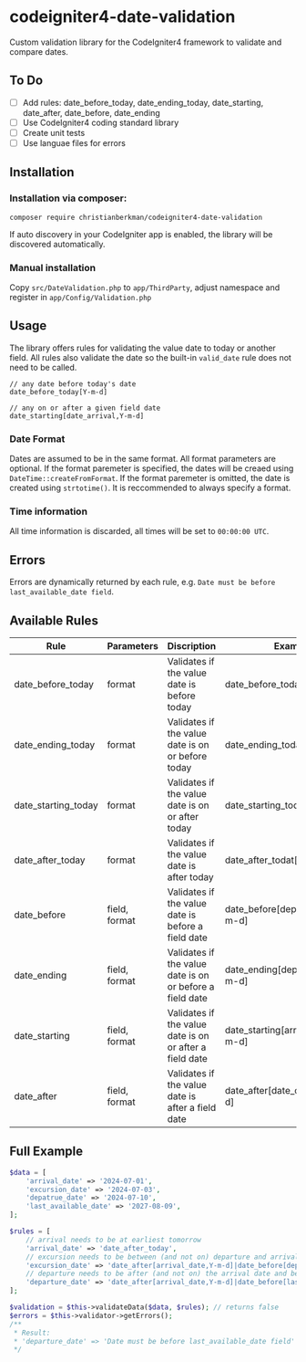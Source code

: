 # codeigniter4-date-validation
Custom validation library for the CodeIgniter4 framework to validate and compare dates.

## To Do
- [ ] Add rules: date_before_today, date_ending_today, date_starting, date_after, date_before, date_ending
- [ ] Use CodeIgniter4 coding standard library
- [ ] Create unit tests
- [ ] Use languae files for errors

## Installation
### Installation via composer:  
`composer require christianberkman/codeigniter4-date-validation`

If auto discovery in your CodeIgniter app is enabled, the library will be discovered automatically.

### Manual installation
Copy `src/DateValidation.php` to `app/ThirdParty`, adjust namespace and register in `app/Config/Validation.php`

## Usage
The library offers rules for validating the value date to today or another field. All rules also validate the date so the built-in `valid_date` rule does not need to be called.
```
// any date before today's date
date_before_today[Y-m-d]    

// any on or after a given field date
date_starting[date_arrival,Y-m-d]
```
### Date Format
Dates are assumed to be in the same format. All format parameters are optional. If the format paremeter is specified, the dates will be creaed using `DateTime::createFromFormat`. If the format paremeter is omitted, the date is created using `strtotime()`. It is reccommended to always specify a format.

### Time information
All time information is discarded, all times will be set to `00:00:00 UTC`.

## Errors 
Errors are dynamically returned by each rule, e.g. `Date must be before last_available_date field`.

## Available Rules

| Rule                  | Parameters    | Discription                                                       | Example                               |
|-----------------------|---------------|-------------------------------------------------------------------|---------------------------------------|
| date_before_today     | format        | Validates if the value date is before today                       | date_before_today[Y-m-d]              |    
| date_ending_today     | format        | Validates if the value date is on or before today                 | date_ending_today[Y-m-d]              |
| date_starting_today   | format        | Validates if the value date is on or after today                  | date_starting_today[Y-m-d]            |
| date_after_today      | format        | Validates if the value date is after today                        | date_after_todat[Y-m-d]               |
| date_before           | field, format | Validates if the value date is before a field date                | date_before[departure_date,Y-m-d]     |
| date_ending           | field, format | Validates if the value date is on or before a field date          | date_ending[departure_date,Y-m-d]     |
| date_starting         | field, format | Validates if the value date is on or after a field date           | date_starting[arrival_date,Y-m-d]    |
| date_after            | field, format | Validates if the value date is after a field date                 | date_after[date_of_birth,Y-m-d]       |

## Full Example
```php
$data = [
    'arrival_date' => '2024-07-01',
    'excursion_date' => '2024-07-03',
    'depatrue_date' => '2024-07-10',
    'last_available_date' => '2027-08-09',
];

$rules = [
    // arrival needs to be at earliest tomorrow
    'arrival_date' => 'date_after_today', 
    // excursion needs to be between (and not on) departure and arrival
    'excursion_date' => 'date_after[arrival_date,Y-m-d]|date_before[depatrue_date,Y-m-d]' 
    // departure needs to be after (and not on) the arrival date and before (and not on) the last available date
    'departure_date' => 'date_after[arrival_date,Y-m-d]|date_before[last_available_Date]', 
];

$validation = $this->validateData($data, $rules); // returns false
$errors = $this->validator->getErrors();
/**
 * Result:
 * 'departure_date' => 'Date must be before last_available_date field'
 */
```